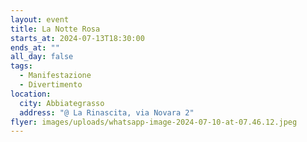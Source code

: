 ```yaml
---
layout: event
title: La Notte Rosa
starts_at: 2024-07-13T18:30:00
ends_at: ""
all_day: false
tags:
  - Manifestazione
  - Divertimento
location:
  city: Abbiategrasso
  address: "@ La Rinascita, via Novara 2"
flyer: images/uploads/whatsapp-image-2024-07-10-at-07.46.12.jpeg
---
```

